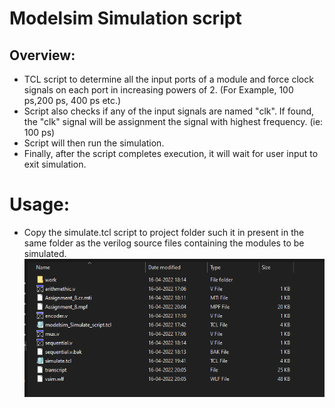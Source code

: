 # Modelsim Simulation script

## Overview:
- TCL script to determine all the input ports of a module and force clock signals on each port in increasing powers of 2. (For Example, 100 ps,200 ps, 400 ps etc.)
- Script also checks if any of the input signals are named "clk". If found, the "clk" signal will be assignment the signal with highest frequency. (ie: 100 ps) 
- Script will then run the simulation.
- Finally, after the script completes execution, it will wait for user input to exit simulation.

# Usage:
- Copy the simulate.tcl script to project folder such it in present in the same folder as the verilog source files containing the modules to be simulated.
![Copying the script](Markdown_res/User_Input_0.png "Copy the script to project folder")